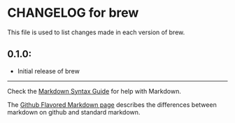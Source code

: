 # CHANGELOG for brew

This file is used to list changes made in each version of brew.

## 0.1.0:

* Initial release of brew

- - -
Check the [Markdown Syntax Guide](http://daringfireball.net/projects/markdown/syntax) for help with Markdown.

The [Github Flavored Markdown page](http://github.github.com/github-flavored-markdown/) describes the differences between markdown on github and standard markdown.
